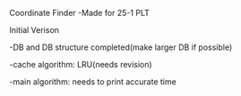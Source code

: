 Coordinate Finder
-Made for 25-1 PLT

Initial Verison

-DB and DB structure completed(make larger DB if possible)

-cache algorithm: LRU(needs revision)

-main algorithm: needs to print accurate time
